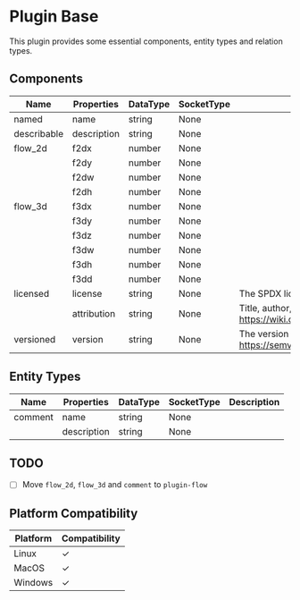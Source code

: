 # Plugin Base

This plugin provides some essential components, entity types and relation types.

## Components

| Name        | Properties   | DataType | SocketType | Description                                                                                                                             |
|-------------|--------------|----------|------------|-----------------------------------------------------------------------------------------------------------------------------------------|
| named       | name         | string   | None       |                                                                                                                                         |
| describable | description  | string   | None       |                                                                                                                                         |
| flow_2d     | f2dx         | number   | None       |                                                                                                                                         |
|             | f2dy         | number   | None       |                                                                                                                                         |
|             | f2dw         | number   | None       |                                                                                                                                         |
|             | f2dh         | number   | None       |                                                                                                                                         |
| flow_3d     | f3dx         | number   | None       |                                                                                                                                         |
|             | f3dy         | number   | None       |                                                                                                                                         |
|             | f3dz         | number   | None       |                                                                                                                                         |
|             | f3dw         | number   | None       |                                                                                                                                         |
|             | f3dh         | number   | None       |                                                                                                                                         |
|             | f3dd         | number   | None       |                                                                                                                                         |
| licensed    | license      | string   | None       | The SPDX license identifier. See: https://spdx.org/licenses/                                                                            |
|             | attribution  | string   | None       | Title, author, source and license. Best practices for attribution: https://wiki.creativecommons.org/wiki/best_practices_for_attribution |
| versioned   | version      | string   | None       | The version number. Use semantic versioning. See: https://semver.org/                                                                   |

## Entity Types

| Name    | Properties   | DataType | SocketType | Description                                                                                                                             |
|---------|--------------|----------|------------|-----------------------------------------------------------------------------------------------------------------------------------------|
| comment | name         | string   | None       |                                                                                                                                         |
|         | description  | string   | None       |                                                                                                                                         |

## TODO

- [ ] Move `flow_2d`, `flow_3d` and `comment` to `plugin-flow`

## Platform Compatibility

| Platform | Compatibility |
|----------|---------------|
| Linux    | ✓             |
| MacOS    | ✓             |
| Windows  | ✓             |
